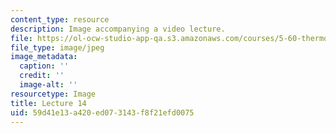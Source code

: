 ```yaml
---
content_type: resource
description: Image accompanying a video lecture.
file: https://ol-ocw-studio-app-qa.s3.amazonaws.com/courses/5-60-thermodynamics-kinetics-spring-2008/59d41e13a420ed073143f8f21efd0075_lec14_th.jpg
file_type: image/jpeg
image_metadata:
  caption: ''
  credit: ''
  image-alt: ''
resourcetype: Image
title: Lecture 14
uid: 59d41e13-a420-ed07-3143-f8f21efd0075
---
```

